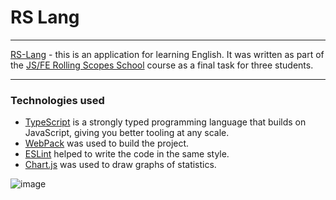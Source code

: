 # RS Lang
___
[RS-Lang](https://benitez881.github.io/rslang/) - this is an application for learning English. It was written as part of the [JS/FE Rolling Scopes School](https://rs.school/js/) course as a final task for three students.
___
### Technologies used
- [TypeScript](https://www.typescriptlang.org/) is a strongly typed programming language that builds on JavaScript, giving you better tooling at any scale.
- [WebPack](https://webpack.js.org/) was used to build the project.
- [ESLint](https://eslint.org/) helped to write the code in the same style. 
- [Chart.js](https://www.chartjs.org/) was used to draw graphs of statistics.

![image](https://user-images.githubusercontent.com/93836691/189485918-6e894cf8-61e8-4573-a693-23500a35e141.png)

